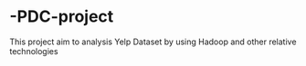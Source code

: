 # -PDC-project
This project aim to analysis Yelp Dataset by using Hadoop and other relative technologies
